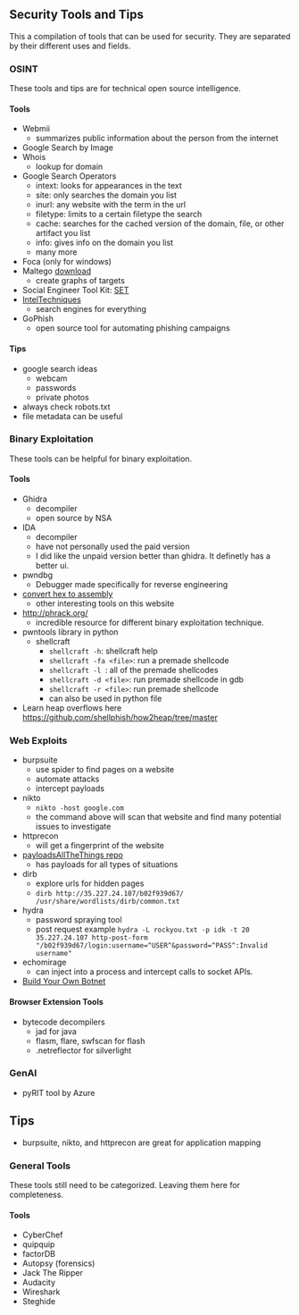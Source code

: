 ## Security Tools and Tips
This a compilation of tools that can be used for security. They are separated by their different uses and fields. 
### OSINT
These tools and tips are for technical open source intelligence.
#### Tools
- Webmii 
    - summarizes public information about the person from the internet
- Google Search by Image
- Whois 
    - lookup for domain
- Google Search Operators
    - intext: looks for appearances in the text
    - site: only searches the domain you list
    - inurl: any website with the term in the url
    - filetype: limits to a certain filetype the search 
    - cache: searches for the cached version of the domain, file, or other artifact you list
    - info: gives info on the domain you list
    - many more
- Foca (only for windows)
- Maltego [download](https://www.maltego.com/downloads/)
    - create graphs of targets
- Social Engineer Tool Kit: [SET](https://github.com/trustedsec/social-engineer-toolkit)
- [IntelTechniques](https://inteltechniques.com/)
    - search engines for everything
- GoPhish
    - open source tool for automating phishing campaigns
#### Tips
- google search ideas 
    - webcam
    - passwords
    - private photos
- always check robots.txt
- file metadata can be useful

### Binary Exploitation
These tools can be helpful for binary exploitation.
#### Tools 
- Ghidra 
  - decompiler
  - open source by NSA
- IDA
  - decompiler 
  - have not personally used the paid version
  - I did like the unpaid version better than ghidra. It definetly has a better ui. 
- pwndbg
  - Debugger made specifically for reverse engineering
- [convert hex to assembly](https://defuse.ca/online-x86-assembler.htm#disassembly)
  - other interesting tools on this website
- http://phrack.org/
  - incredible resource for different binary exploitation technique. 
- pwntools library in python
  - shellcraft 
    - `shellcraft -h`: shellcraft help
    - `shellcraft -fa <file>`: run a premade shellcode
    - `shellcraft -l `: all of the premade shellcodes
    - `shellcraft -d <file>`: run premade shellcode in gdb
    - `shellcraft -r <file>`: run premade shellcode
    - can also be used in python file
- Learn heap overflows here https://github.com/shellphish/how2heap/tree/master 
 
### Web Exploits
- burpsuite 
    - use spider to find pages on a website 
    - automate attacks 
    - intercept payloads
- nikto 
    - `nikto -host google.com`
    - the command above will scan that website and find many potential issues to investigate
- httprecon
    - will get a fingerprint of the website
- [payloadsAllTheThings repo](https://github.com/swisskyrepo/PayloadsAllTheThings?tab=readme-ov-file)
    - has payloads for all types of situations
- dirb
    - explore urls for hidden pages
    - `dirb http://35.227.24.107/b02f939d67/ /usr/share/wordlists/dirb/common.txt`
- hydra
    - password spraying tool
    - post request example `hydra -L rockyou.txt -p idk -t 20 35.227.24.107 http-post-form "/b02f939d67/login:username=^USER^&password=^PASS^:Invalid username"`
- echomirage 
    - can inject into a process and intercept calls to socket APIs.
- [Build Your Own Botnet](https://github.com/malwaredllc/byob)
#### Browser Extension Tools
- bytecode decompilers
    - jad for java
    - flasm, flare, swfscan for flash 
    - .netreflector for silverlight
### GenAI
- pyRIT tool by Azure 
## Tips
- burpsuite, nikto, and httprecon are great for application mapping
### General Tools 
These tools still need to be categorized. Leaving them here for completeness.
#### Tools 
- CyberChef 
- quipquip
- factorDB
- Autopsy (forensics)
- Jack The Ripper 
- Audacity 
- Wireshark 
- Steghide

